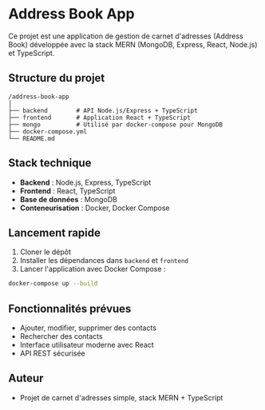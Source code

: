 # Address Book App

Ce projet est une application de gestion de carnet d'adresses (Address Book) développée avec la stack MERN (MongoDB, Express, React, Node.js) et TypeScript.

## Structure du projet

```
/address-book-app
│
├── backend        # API Node.js/Express + TypeScript
├── frontend       # Application React + TypeScript
├── mongo          # Utilisé par docker-compose pour MongoDB
├── docker-compose.yml
└── README.md
```

## Stack technique

- **Backend** : Node.js, Express, TypeScript
- **Frontend** : React, TypeScript
- **Base de données** : MongoDB
- **Conteneurisation** : Docker, Docker Compose

## Lancement rapide

1. Cloner le dépôt
2. Installer les dépendances dans `backend` et `frontend`
3. Lancer l'application avec Docker Compose :

```bash
docker-compose up --build
```

## Fonctionnalités prévues

- Ajouter, modifier, supprimer des contacts
- Rechercher des contacts
- Interface utilisateur moderne avec React
- API REST sécurisée

## Auteur

- Projet de carnet d'adresses simple, stack MERN + TypeScript 